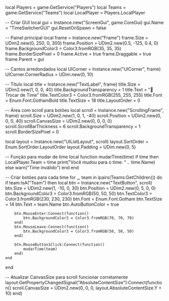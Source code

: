 local Players = game:GetService("Players")
local Teams = game:GetService("Teams")
local LocalPlayer = Players.LocalPlayer

-- Criar GUI
local gui = Instance.new("ScreenGui", game.CoreGui)
gui.Name = "TimeSwitcherGUI"
gui.ResetOnSpawn = false

-- Painel principal
local frame = Instance.new("Frame")
frame.Size = UDim2.new(0, 250, 0, 300)
frame.Position = UDim2.new(0.5, -125, 0.4, 0)
frame.BackgroundColor3 = Color3.fromRGB(35, 35, 35)
frame.BorderSizePixel = 0
frame.Active = true
frame.Draggable = true
frame.Parent = gui

-- Cantos arredondados
local UICorner = Instance.new("UICorner", frame)
UICorner.CornerRadius = UDim.new(0, 10)

-- Título
local title = Instance.new("TextLabel", frame)
title.Size = UDim2.new(1, 0, 0, 40)
title.BackgroundTransparency = 1
title.Text = "📌 Trocar de Time"
title.TextColor3 = Color3.fromRGB(255, 255, 255)
title.Font = Enum.Font.GothamBold
title.TextSize = 18
title.LayoutOrder = 0

-- Área com scroll para botões
local scroll = Instance.new("ScrollingFrame", frame)
scroll.Size = UDim2.new(1, 0, 1, -40)
scroll.Position = UDim2.new(0, 0, 0, 40)
scroll.CanvasSize = UDim2.new(0, 0, 0, 0)
scroll.ScrollBarThickness = 6
scroll.BackgroundTransparency = 1
scroll.BorderSizePixel = 0

local layout = Instance.new("UIListLayout", scroll)
layout.SortOrder = Enum.SortOrder.LayoutOrder
layout.Padding = UDim.new(0, 5)

-- Função para mudar de time
local function mudarTime(time)
	if time then
		LocalPlayer.Team = time
		print("Você mudou para o time: " .. time.Name)
	else
		warn("Time inválido")
	end
end

-- Criar botões para cada time
for _, team in ipairs(Teams:GetChildren()) do
	if team:IsA("Team") then
		local btn = Instance.new("TextButton", scroll)
		btn.Size = UDim2.new(1, -10, 0, 30)
		btn.Position = UDim2.new(0, 5, 0, 0)
		btn.BackgroundColor3 = Color3.fromRGB(50, 50, 50)
		btn.TextColor3 = Color3.fromRGB(230, 230, 230)
		btn.Font = Enum.Font.Gotham
		btn.TextSize = 14
		btn.Text = team.Name
		btn.AutoButtonColor = true

		btn.MouseEnter:Connect(function()
			btn.BackgroundColor3 = Color3.fromRGB(70, 70, 70)
		end)
		btn.MouseLeave:Connect(function()
			btn.BackgroundColor3 = Color3.fromRGB(50, 50, 50)
		end)

		btn.MouseButton1Click:Connect(function()
			mudarTime(team)
		end)
	end
end

-- Atualizar CanvasSize para scroll funcionar corretamente
layout:GetPropertyChangedSignal("AbsoluteContentSize"):Connect(function()
	scroll.CanvasSize = UDim2.new(0, 0, 0, layout.AbsoluteContentSize.Y + 10)
end)
